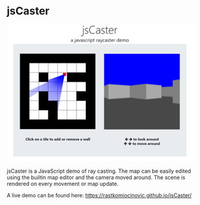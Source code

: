 # jsCaster

![Screenshot of jsCaster](screenshot.png)


jsCaster is a JavaScript demo of ray casting. The map can be easily edited using the builtin map editor and the camera moved around. The scene is rendered on every movement or map update.

A live demo can be found here: https://rastkomiocinovic.github.io/jsCaster/
